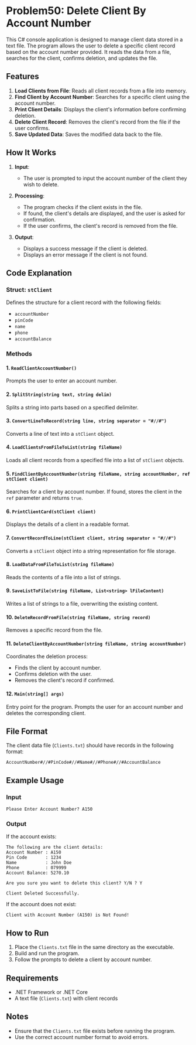 # Problem50: Delete Client By Account Number

This C# console application is designed to manage client data stored in a text file. The program allows the user to delete a specific client record based on the account number provided. It reads the data from a file, searches for the client, confirms deletion, and updates the file.

## Features

1. **Load Clients from File**: Reads all client records from a file into memory.
2. **Find Client by Account Number**: Searches for a specific client using the account number.
3. **Print Client Details**: Displays the client's information before confirming deletion.
4. **Delete Client Record**: Removes the client's record from the file if the user confirms.
5. **Save Updated Data**: Saves the modified data back to the file.

## How It Works

1. **Input**:
   - The user is prompted to input the account number of the client they wish to delete.

2. **Processing**:
   - The program checks if the client exists in the file.
   - If found, the client's details are displayed, and the user is asked for confirmation.
   - If the user confirms, the client's record is removed from the file.

3. **Output**:
   - Displays a success message if the client is deleted.
   - Displays an error message if the client is not found.

## Code Explanation

### Struct: `stClient`
Defines the structure for a client record with the following fields:
- `accountNumber`
- `pinCode`
- `name`
- `phone`
- `accountBalance`

### Methods

#### 1. `ReadClientAccountNumber()`
Prompts the user to enter an account number.

#### 2. `SplitString(string text, string delim)`
Splits a string into parts based on a specified delimiter.

#### 3. `ConvertLineToRecord(string line, string separator = "#//#")`
Converts a line of text into a `stClient` object.

#### 4. `LoadClientsFromFileToList(string fileName)`
Loads all client records from a specified file into a list of `stClient` objects.

#### 5. `FindClientByAccountNumber(string fileName, string accountNumber, ref stClient client)`
Searches for a client by account number. If found, stores the client in the `ref` parameter and returns `true`.

#### 6. `PrintClientCard(stClient client)`
Displays the details of a client in a readable format.

#### 7. `ConvertRecordToLine(stClient client, string separator = "#//#")`
Converts a `stClient` object into a string representation for file storage.

#### 8. `LoadDataFromFileToList(string fileName)`
Reads the contents of a file into a list of strings.

#### 9. `SaveListToFile(string fileName, List<string> lFileContent)`
Writes a list of strings to a file, overwriting the existing content.

#### 10. `DeleteRecordFromFile(string fileName, string record)`
Removes a specific record from the file.

#### 11. `DeleteClientByAccountNumber(string fileName, string accountNumber)`
Coordinates the deletion process:
- Finds the client by account number.
- Confirms deletion with the user.
- Removes the client's record if confirmed.

#### 12. `Main(string[] args)`
Entry point for the program. Prompts the user for an account number and deletes the corresponding client.

## File Format
The client data file (`Clients.txt`) should have records in the following format:
```
AccountNumber#//#PinCode#//#Name#//#Phone#//#AccountBalance
```

## Example Usage

### Input
```
Please Enter Account Number? A150
```

### Output
If the account exists:
```
The following are the client details:
Account Number : A150
Pin Code       : 1234
Name           : John Doe
Phone          : 079999
Account Balance: 5270.10

Are you sure you want to delete this client? Y/N ? Y

Client Deleted Successfully.
```

If the account does not exist:
```
Client with Account Number (A150) is Not Found!
```

## How to Run
1. Place the `Clients.txt` file in the same directory as the executable.
2. Build and run the program.
3. Follow the prompts to delete a client by account number.

## Requirements
- .NET Framework or .NET Core
- A text file (`Clients.txt`) with client records

## Notes
- Ensure that the `Clients.txt` file exists before running the program.
- Use the correct account number format to avoid errors.

